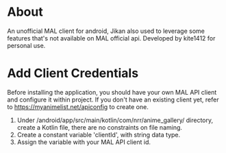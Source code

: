 # About
An unofficial MAL client for android, Jikan also used to leverage some features that's not available on MAL official api. Developed by kite1412 for personal use.

# Add Client Credentials
Before installing the application, you should have your own MAL API client and configure it within project. If you don't have an existing client yet, refer to https://myanimelist.net/apiconfig to create one.
1. Under /android/app/src/main/kotlin/com/nrr/anime_gallery/ directory, create a Kotlin file, there are no constraints on file naming.
2. Create a constant variable 'clientId', with string data type.
3. Assign the variable with your MAL API client id.
